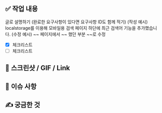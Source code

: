<!-- PR 제목은 관련 이슈번호의 제목과 동일한 제목!! -->

<!-- 제목은 [ 페이지명 ] 내용 으로 작성합니다  -->

<!-- ex) [Home] 대시보드에서 ~~ 구현 -->

## ✅ 작업 내용
글로 설명하기
(완료한 요구사항이 있다면 요구사항 ID도 함께 적기)
(작성 예시) localstorage를 이용해 모바일용 검색 페이지 하단에 최근 검색어 기능을 추가했습니다.
(수정 예시) ~~ 페이지에서 ~~ 했던 부분 ~~로 수정
- [x] 체크리스트
- [ ] 체크리스트

## 📸 스크린샷 / GIF / Link

## 📌 이슈 사항

## ✍ 궁금한 것
